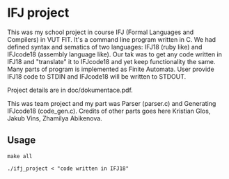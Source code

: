 # IFJ project

This was my school project in course IFJ (Formal Languages and Compilers) in VUT FIT. It's a command line program written in C. 
We had defined syntax and sematics of two languages: IFJ18 (ruby like) and IFJcode18 (assembly language like). 
Our tak was to get any code written in IFJ18 and "translate" it to IFJcode18 and yet keep functionality the same.
Many parts of program is implemented as Finite Automata. 
User provide IFJ18 code to STDIN and IFJcode18 will be written to STDOUT.

Project details are in doc/dokumentace.pdf.

This was team project and my part was Parser (parser.c) and Generating IFJcode18 (code_gen.c).
Credits of other parts goes here Kristian Glos, Jakub Vins, Zhamilya Abikenova.

## Usage
```
make all

./ifj_project < "code written in IFJ18"
```
